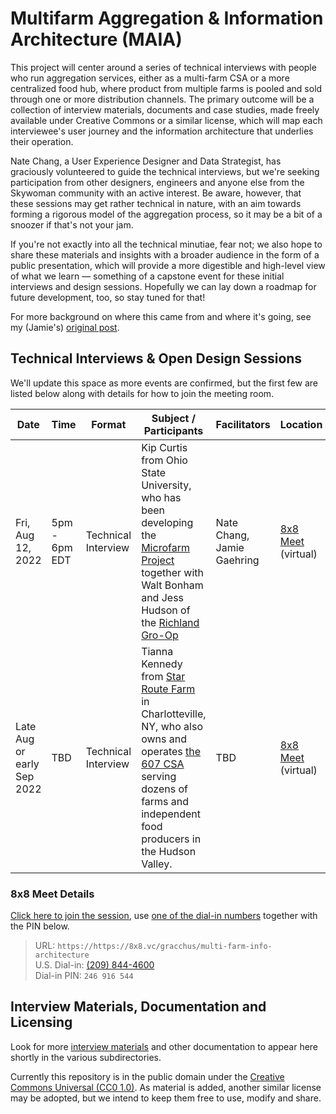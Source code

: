 # Multifarm Aggregation & Information Architecture (MAIA)
This project will center around a series of technical interviews with people who run aggregation services, either as a multi-farm CSA or a more centralized food hub, where product from multiple farms is pooled and sold through one or more distribution channels. The primary outcome will be a collection of interview materials, documents and case studies, made freely available under Creative Commons or a similar license, which will map each interviewee's user journey and the information architecture that underlies their operation.

Nate Chang, a User Experience Designer and Data Strategist, has graciously volunteered to guide the technical interviews, but we're seeking participation from other designers, engineers and anyone else from the Skywoman community with an active interest. Be aware, however, that these sessions may get rather technical in nature, with an aim towards forming a rigorous model of the aggregation process, so it may be a bit of a snoozer if that's not your jam.

If you're not exactly into all the technical minutiae, fear not; we also hope to share these materials and insights with a broader audience in the form of a public presentation, which will provide a more digestible and high-level view of what we learn — something of a capstone event for these initial interviews and design sessions. Hopefully we can lay down a roadmap for future development, too, so stay tuned for that!

For more background on where this came from and where it's going, see my (Jamie's) [original post](https://jgaehring.com/blog/platform-coop).

## Technical Interviews & Open Design Sessions
We'll update this space as more events are confirmed, but the first few are listed below along with details for how to join the meeting room.

| Date | Time | Format | Subject / Participants | Facilitators | Location |
|---|---|---|---|---|---|
| Fri, Aug 12, 2022 | 5pm - 6pm EDT | Technical Interview | Kip Curtis from Ohio State University, who has been developing the [ Microfarm Project ]( https://osumarion.osu.edu/alumni-initiatives/initiatives/microfarm.html ) together with Walt Bonham and Jess Hudson of the [ Richland Gro-Op ]( https://richlandgro-op.com/ ) | Nate Chang, Jamie Gaehring | [8x8 Meet]( https://8x8.vc/gracchus/multi-farm-info-architecture ) (virtual) |
| Late Aug or early Sep 2022 | TBD | Technical Interview | Tianna Kennedy from [ Star Route Farm ]( http://www.starroutefarmny.com/ ) in Charlotteville, NY, who also owns and operates [ the 607 CSA ]( https://www.the607csa.com/info ) serving dozens of farms and independent food producers in the Hudson Valley. | TBD | [8x8 Meet]( https://8x8.vc/gracchus/multi-farm-info-architecture ) (virtual) |

### 8x8 Meet Details
[Click here to join the session](https://8x8.vc/gracchus/multi-farm-info-architecture), use [one of the dial-in numbers](https://8x8.vc/gracchus/static/dialInInfo.html?room=multi-farm-info-architecture) together with the PIN below.

> URL: `https://https://8x8.vc/gracchus/multi-farm-info-architecture`  
> U.S. Dial-in: [(209) 844-4600](tel:+1-209-844-4600,246916544#)  
> Dial-in PIN: `246 916 544`  

## Interview Materials, Documentation and Licensing
Look for more [interview materials](interviews/) and other documentation to appear here shortly in the various subdirectories.

Currently this repository is in the public domain under the [Creative Commons Universal (CC0 1.0)](https://creativecommons.org/publicdomain/zero/1.0/). As material is added, another similar license may be adopted, but we intend to keep them free to use, modify and share.
